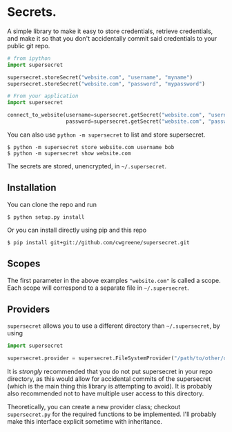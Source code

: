 # Secrets.

A simple library to make it easy to store credentials, retrieve credentials,
and make it so that you don't accidentally commit said credentials to your public
git repo.

```python
# from ipython
import supersecret

supersecret.storeSecret("website.com", "username", "myname")
supersecret.storeSecret("website.com", "password", "mypassword")

# From your application
import supersecret

connect_to_website(username=supersecret.getSecret("website.com", "username"),
                   password=supersecret.getSecret("website.com", "password"))
```

You can also use `python -m supersecret` to list and store supersecret.

```
$ python -m supersecret store website.com username bob
$ python -m supersecret show website.com
```

The secrets are stored, unencrypted, in `~/.supersecret`.

## Installation

You can clone the repo and run

```shell
$ python setup.py install
```

Or you can install directly using pip and this repo

```shell
$ pip install git+git://github.com/cwgreene/supersecret.git
```

## Scopes

The first parameter in the above examples `"website.com"`
is called a scope. Each scope will correspond to a separate file in
`~/.supersecret`.

## Providers

`supersecret` allows you to use a different directory than `~/.supersecret`,
by using

```python
import supersecret

supersecret.provider = supersecret.FileSystemProvider("/path/to/other/directory")
```

It is *strongly* recommended that you do not put supersecret in your repo
directory, as this would allow for accidental commits of the supersecret
(which is the main thing this library is attempting to avoid). It is
probably also recommended not to have multiple user access to this
directory.

Theoretically, you can create a new provider class; checkout `supersecret.py`
for the required functions to be implemented. I'll probably make this
interface explicit sometime with inheritance.
